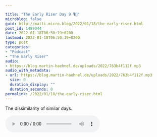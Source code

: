 ```yaml
---

title: "The Early Riser Day 9 🎙🌅"
microblog: false
guid: http://matti.micro.blog/2022/01/18/the-early-riser.html
post_id: 1489044
date: 2022-01-18T06:50:19+0200
lastmod: 2022-01-18T06:50:19+0200
type: post
categories:
- "Podcast"
- "The Early Riser"
audio:
- https://blog.martin-haehnel.de/uploads/2022/763b4f112f.mp3
audio_with_metadata:
- url: https://blog.martin-haehnel.de/uploads/2022/763b4f112f.mp3
  size: 0
  duration_display: ""
  duration_seconds: 0
permalink: /2022/01/18/the-early-riser.html
---
```

The dissimilarity of similar days.

<audio controls="controls" src="https://blog.martin-haehnel.de/uploads/2022/763b4f112f.mp3" preload="metadata" />
